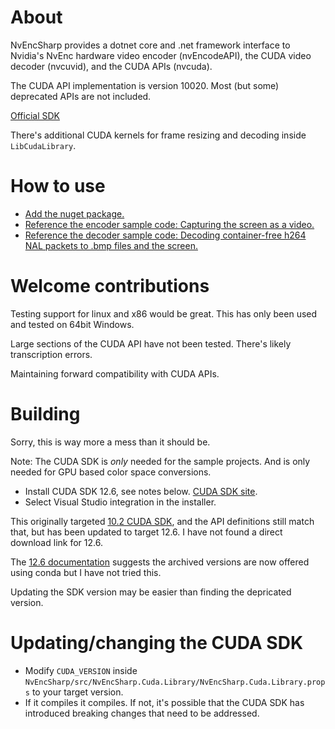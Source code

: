 # About

NvEncSharp provides a dotnet core and .net framework interface to Nvidia's NvEnc
hardware video encoder (nvEncodeAPI), the CUDA video decoder (nvcuvid), and the
CUDA APIs (nvcuda).

The CUDA API implementation is version 10020. Most (but some) deprecated APIs are not included.

[Official SDK](https://developer.nvidia.com/nvidia-video-codec-sdk)

There's additional CUDA kernels for frame resizing and decoding inside `LibCudaLibrary`.

# How to use

- [Add the nuget package.](https://www.nuget.org/packages/Lennox.NvEncSharp)
- [Reference the encoder sample code: Capturing the screen as a video.](src/NvEncSharp.Sample.ScreenCapture/Program.cs)
- [Reference the decoder sample code: Decoding container-free h264 NAL packets to .bmp files and the screen.](src/NvEncSharp.Sample.VideoDecode/Program.cs)

# Welcome contributions

Testing support for linux and x86 would be great. This has only been used and tested on 64bit Windows.

Large sections of the CUDA API have not been tested. There's likely transcription errors.

Maintaining forward compatibility with CUDA APIs.

# Building
Sorry, this is way more a mess than it should be.

Note: The CUDA SDK is _only_ needed for the sample projects. And is only needed for GPU based color space conversions.

- Install CUDA SDK 12.6, see notes below. [CUDA SDK site](https://developer.nvidia.com/cuda-downloads).
- Select Visual Studio integration in the installer.

This originally targeted [10.2 CUDA SDK](https://developer.nvidia.com/cuda-10.2-download-archive), and the API definitions still match that, but has been updated to target 12.6. I have not found a direct download link for 12.6.

The [12.6 documentation](https://docs.nvidia.com/cuda/archive/12.6.0/cuda-installation-guide-microsoft-windows/index.html) suggests the archived versions are now offered using conda but I have not tried this.

Updating the SDK version may be easier than finding the depricated version.

# Updating/changing the CUDA SDK
- Modify `CUDA_VERSION` inside `NvEncSharp/src/NvEncSharp.Cuda.Library/NvEncSharp.Cuda.Library.props` to your target version.
- If it compiles it compiles. If not, it's possible that the CUDA SDK has introduced breaking changes that need to be addressed.